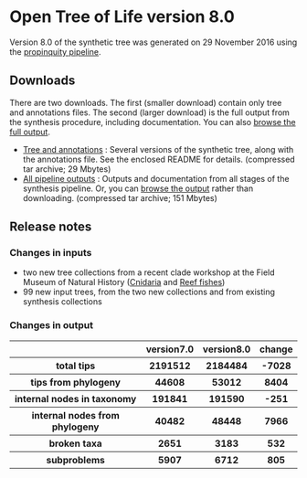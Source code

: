# Open Tree of Life version 8.0

Version 8.0 of the synthetic tree was generated on 29 November 2016 using the [propinquity pipeline](https://github.com/OpenTreeOfLife/propinquity).

## Downloads
There are two downloads. The first (smaller download) contain only tree and annotations files. The second (larger download) is the full output from the synthesis procedure, including documentation. You can also [browse the full output](http://files.opentreeoflife.org/synthesis/opentree8.0/output/index.html).

* [Tree and annotations](http://files.opentreeoflife.org/synthesis/opentree8.0/opentree8.0_tree.tgz) : Several versions of the synthetic tree, along with the annotations file. See the enclosed README for details. (compressed tar archive; 29 Mbytes)
* [All pipeline outputs](http://files.opentreeoflife.org/synthesis/opentree8.0/opentree8.0_output.tgz) : Outputs and documentation from all stages of the synthesis pipeline. Or, you can [browse the output](http://files.opentreeoflife.org/synthesis/opentree8.0/output/index.html) rather than downloading. (compressed tar archive; 151 Mbytes)

## Release notes

### Changes in inputs

* two new tree collections from a recent clade workshop at the Field Museum of Natural History ([Cnidaria](https://tree.opentreeoflife.org/curator/collections/pcart/cnidaria) and [Reef fishes](https://tree.opentreeoflife.org/curator/collections/mwestneat/reef-fishes))
* 99 new input trees, from the two new collections and from existing synthesis collections

### Changes in output

<!--
Get this table by running compare_synthesis_outputs.py in propinquity bin
dir. Stats tables must use inline HTML, since web2py doesn't know how to render table markdown :-/
-->
<table class="table table-condensed">
<tr>
   <th><!--statistic-->&nbsp;</th>
   <th>version7.0</th>
   <th>version8.0</th>
   <th>change</th>
</tr>
<tr>
   <th>total tips</th>
   <th>2191512</th>
   <th>2184484</th>
   <th>-7028</th>
</tr>
<tr>
   <th>tips from phylogeny</th>
   <th>44608</th>
   <th>53012</th>
   <th>8404</th>
</tr>
<tr>
   <th>internal nodes in taxonomy</th>
   <th>191841</th>
   <th>191590</th>
   <th>-251</th>
</tr>
<tr>
   <th>internal nodes from phylogeny</th>
   <th>40482</th>
   <th>48448</th>
   <th>7966</th>
</tr>
<tr>
   <th>broken taxa</th>
   <th>2651</th>
   <th>3183</th>
   <th>532</th>
</tr>
<tr>
   <th>subproblems</th>
   <th>5907</th>
   <th>6712</th>
   <th>805</th>
</tr>
</table>
